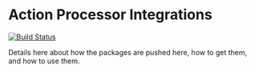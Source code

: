 # Action Processor Integrations

[![Build Status](https://travis-ci.org/intenthq/hybrid-processor-integrations.svg?branch=master)](https://travis-ci.org/intenthq/hybrid-processor-integrations)

Details here about how the packages are pushed here, how to get them, and how to use them.
